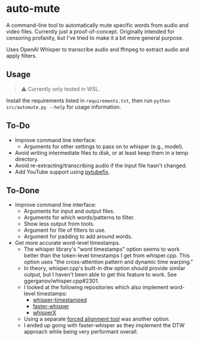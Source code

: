 # auto-mute

A command-line tool to automatically mute specific words from audio and video files. Currently just a proof-of-concept. Originally intended for censoring profanity, but I've tried to make it a bit more general purpose.

Uses OpenAI Whisper to transcribe audio and ffmpeg to extract audio and apply filters.


## Usage

> :warning: Currently only tested in WSL.

Install the requirements listed in `requirements.txt`, then run `python src/automute.py --help` for usage information.


## To-Do

- Improve command line interface:
  - Arguments for other settings to pass on to whisper (e.g., model).
- Avoid writing intermediate files to disk, or at least keep them in a temp directory.
- Avoid re-extracting/transcribing audio if the input file hasn't changed.
- Add YouTube support using [pytubefix](https://github.com/JuanBindez/pytubefix).


## To-Done

- Improve command line interface:
  - Arguments for input and output files.
  - Arguments for which words/patterns to filter.
  - Show less output from tools.
  - Argument for file of filters to use.
  - Argument for padding to add around words.
- Get more accurate word-level timestamps.
  - The whisper library's "word timestamps" option seems to work better than the token-level timestamps I get from whisper.cpp. This option uses "the cross-attention pattern and dynamic time warping."
  - In theory, whisper.cpp's built-in dtw option should provide similar output, but I haven't been able to get this feature to work. See ggerganov/whisper.cpp#2301.
  - I looked at the following repositories which also implement word-level timestamps:
    - [whisper-timestamped](https://github.com/linto-ai/whisper-timestamped)
    - [faster-whisper](https://github.com/SYSTRAN/faster-whisper)
    - [whisperX](https://github.com/m-bain/whisperX)
  - Using a separate [forced alignment tool](https://github.com/pettarin/forced-alignment-tools) was another option.
  - I ended up going with faster-whisper as they implement the DTW approach while being very performant overall.
